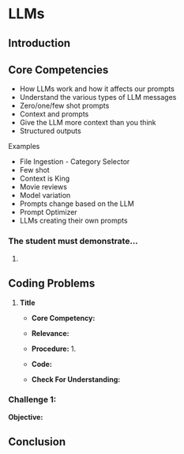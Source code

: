 # LLMs

## Introduction

## Core Competencies

- How LLMs work and how it affects our prompts
- Understand the various types of LLM messages
- Zero/one/few shot prompts
- Context and prompts
- Give the LLM more context than you think
- Structured outputs

Examples
- File Ingestion - Category Selector
- Few shot
- Context is King
- Movie reviews
- Model variation
- Prompts change based on the LLM
- Prompt Optimizer
- LLMs creating their own prompts


### The student must demonstrate...

1. 

## Coding Problems

1. **Title**
   
   - **Core Competency:** 
   
   - **Relevance:** 
   
   - **Procedure:**
      1. 

   - **Code:**
    
    - **Check For Understanding:** 


### Challenge 1: 

**Objective:** 

## Conclusion

